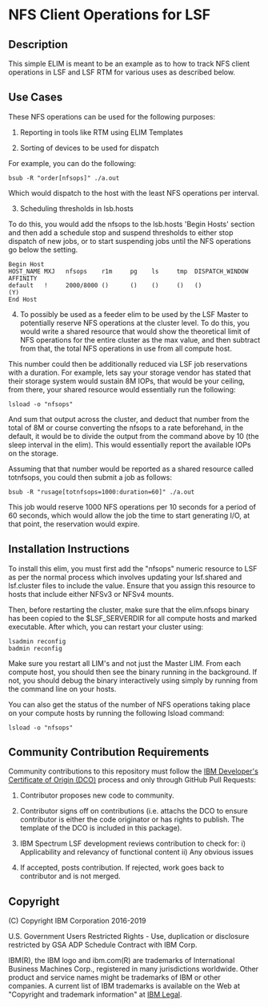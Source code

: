 # NFS Client Operations for LSF

## Description

This simple ELIM is meant to be an example as to how to track NFS client operations in LSF and LSF RTM for various uses as described below.  

## Use Cases

These NFS operations can be used for the following purposes:

1) Reporting in tools like RTM using ELIM Templates

2) Sorting of devices to be used for dispatch  

For example, you can do the following:

	bsub -R "order[nfsops]" ./a.out

Which would dispatch to the host with the least NFS operations per interval.

3) Scheduling thresholds in lsb.hosts

To do this, you would add the nfsops to the lsb.hosts 'Begin Hosts' section and then add a schedule stop and suspend thresholds to either stop dispatch of new jobs, or to start suspending jobs until the NFS operations go below the setting.

	Begin Host
	HOST_NAME MXJ   nfsops    r1m     pg    ls     tmp  DISPATCH_WINDOW  AFFINITY
	default   !     2000/8000 ()      ()    ()     ()   ()               (Y)
	End Host

4) To possibly be used as a feeder elim to be used by the LSF Master to potentially reserve NFS operations at the cluster level.  To do this, you would write a shared resource that would show the theoretical limit of NFS operations for the entire cluster as the max value, and then subtract from that, the total NFS operations in use from all compute host.

This number could then be additionally reduced via LSF job reservations with a duration.  For example, lets say your storage vendor has stated that their storage system would sustain 8M IOPs, that would be your ceiling, from there, your shared resource would essentially run the following:

	lsload -o "nfsops"

And sum that output across the cluster, and deduct that number from the total of 8M or course converting the nfsops to a rate beforehand, in the default, it would be to divide the output from the command above by 10 (the sleep interval in the elim).  This would essentially report the available IOPs on the storage.

Assuming that that number would be reported as a shared resource called totnfsops, you could then submit a job as follows:

	bsub -R "rusage[totnfsops=1000:duration=60]" ./a.out

This job would reserve 1000 NFS operations per 10 seconds for a period of 60 seconds, which would allow the job the time to start generating I/O, at that point, the reservation would expire.

## Installation Instructions

To install this elim, you must first add the "nfsops" numeric resource to LSF as per the normal process which involves updating your lsf.shared and lsf.cluster files to include the value.  Ensure that you assign this resource to hosts that include either NFSv3 or NFSv4 mounts.

Then, before restarting the cluster, make sure that the elim.nfsops binary has been copied to the $LSF_SERVERDIR for all compute hosts and marked executable.  After which, you can restart your cluster using:

	lsadmin reconfig
	badmin reconfig

Make sure you restart all LIM's and not just the Master LIM.  From each compute host, you should then see the binary running in the background.  If not, you should debug the binary interactively using simply by running from the command line on your hosts.

You can also get the status of the number of NFS operations taking place on your compute
hosts by running the following lsload command:

	lsload -o "nfsops"

## Community Contribution Requirements

Community contributions to this repository must follow the [IBM Developer's Certificate of Origin (DCO)](https://github.com/IBMSpectrumComputing/platform-python-lsf-api/blob/master/IBMDCO.md) process and only through GitHub Pull Requests:

 1. Contributor proposes new code to community.

 2. Contributor signs off on contributions 
    (i.e. attachs the DCO to ensure contributor is either the code 
    originator or has rights to publish. The template of the DCO is included in
    this package).
 
 3. IBM Spectrum LSF development reviews contribution to check for:
    i)  Applicability and relevancy of functional content 
    ii) Any obvious issues

 4. If accepted, posts contribution. If rejected, work goes back to contributor and is not merged.

## Copyright

(C) Copyright IBM Corporation 2016-2019

U.S. Government Users Restricted Rights - Use, duplication or disclosure 
restricted by GSA ADP Schedule Contract with IBM Corp.

IBM(R), the IBM logo and ibm.com(R) are trademarks of International Business Machines Corp., 
registered in many jurisdictions worldwide. Other product and service names might be trademarks 
of IBM or other companies. A current list of IBM trademarks is available on the Web at 
"Copyright and trademark information" at [IBM Legal](www.ibm.com/legal/copytrade.shtml).

